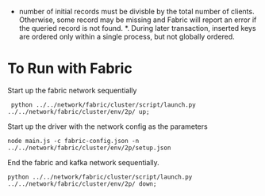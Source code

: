 * number of initial records must be divisble by the total number of clients.
Otherwise, some record may be missing and Fabric will report an error if the queried record is not found. 
*. During later transaction, inserted keys are ordered only within a single process, but not globally ordered.

# To Run with Fabric
Start up the fabric network sequentially
```
 python ../../network/fabric/cluster/script/launch.py ../../network/fabric/cluster/env/2p/ up;
```

Start up the driver with the network config as the parameters
```
node main.js -c fabric-config.json -n ../../network/fabric/cluster/env/2p/setup.json
```

End the fabric and kafka network sequentially. 
```
python ../../network/fabric/cluster/script/launch.py ../../network/fabric/cluster/env/2p/ down;
```